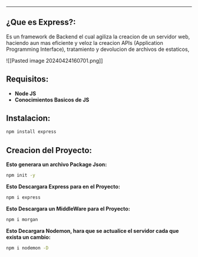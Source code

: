 
---
## ¿Que es Express?:
Es un framework de Backend el cual agiliza la creacion de un servidor web, haciendo aun mas eficiente y veloz la creacion APIs (Application Programming Interface), tratamiento y devolucion de archivos de estaticos,

![[Pasted image 20240424160701.png]]

## Requisitos:

- **Node JS**
- **Conocimientos Basicos de JS**

## Instalacion:

```bash
npm install express
```

## Creacion del Proyecto:

**Esto generara un archivo Package Json:**
```bash
npm init -y 
```

**Esto Descargara Express para en el Proyecto:**
```bash
npm i express
```

**Esto Descargara un MiddleWare para el Proyecto:**
```bash
npm i morgan
```

**Esto Decargara Nodemon, hara que se actualice el servidor cada que exista un cambio:**
```bash
npm i nodemon -D
```
